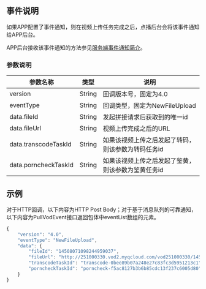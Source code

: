 ## 事件说明
如果APP配置了事件通知，则在视频上传任务完成之后，点播后台会将该事件通知给APP后台。

APP后台接收该事件通知的方法参见[服务端事件通知简介](/document/product/266/7829)。

### 参数说明
| 参数名称 | 类型 | 说明 |
|---------|---------|---------|
| version | String | 回调版本号，固定为4.0 |
| eventType | String | 回调类型，固定为NewFileUpload |
| data.fileId | String | 发起拼接请求后获取到的唯一id |
| data.fileUrl | String | 视频上传完成之后的URL  |
| data.transcodeTaskId | String | 如果该视频上传之后发起了转码，则该参数为转码任务id |
| data.porncheckTaskId | String | 如果该视频上传之后发起了鉴黄，则该参数为鉴黄任务id |

## 示例
对于HTTP回调，以下内容为HTTP Post Body；对于基于消息队列的可靠通知，以下内容为PullVodEvent接口返回包体中eventList数组的元素。

```javascript
{
    "version": "4.0",
    "eventType": "NewFileUpload",
    "data": {
        "fileId": "14508071098244959037",
        "fileUrl": "http://251000330.vod2.myqcloud.com/vod251000330/14508071098244959037/f0.flv",
        "transcodeTaskId": "transcode-0bee89b07a248e27c83fc3d5951213c1",
        "porncheckTaskId": "porncheck-f5ac8127b3b6b85cdc13f237c6005d80"
    }
}
```





